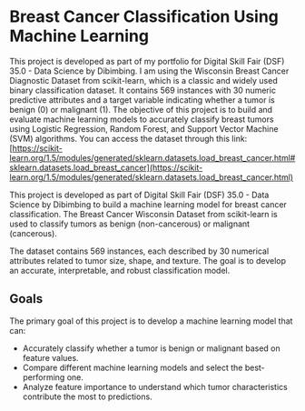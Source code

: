 # Breast Cancer Classification Using Machine Learning
This project is developed as part of my portfolio for Digital Skill Fair (DSF) 35.0 - Data Science by Dibimbing. I am using the Wisconsin Breast Cancer Diagnostic Dataset from scikit-learn, which is a classic and widely used binary classification dataset. It contains 569 instances with 30 numeric predictive attributes and a target variable indicating whether a tumor is benign (0) or malignant (1). The objective of this project is to build and evaluate machine learning models to accurately classify breast tumors using Logistic Regression, Random Forest, and Support Vector Machine (SVM) algorithms. You can access the dataset through this link: [https://scikit-learn.org/1.5/modules/generated/sklearn.datasets.load_breast_cancer.html#sklearn.datasets.load_breast_cancer](https://scikit-learn.org/1.5/modules/generated/sklearn.datasets.load_breast_cancer.html)

This project is developed as part of Digital Skill Fair (DSF) 35.0 - Data Science by Dibimbing to build a machine learning model for breast cancer classification. The Breast Cancer Wisconsin Dataset from scikit-learn is used to classify tumors as benign (non-cancerous) or malignant (cancerous).

The dataset contains 569 instances, each described by 30 numerical attributes related to tumor size, shape, and texture. The goal is to develop an accurate, interpretable, and robust classification model.
## Goals
The primary goal of this project is to develop a machine learning model that can:
- Accurately classify whether a tumor is benign or malignant based on feature values.
- Compare different machine learning models and select the best-performing one.
- Analyze feature importance to understand which tumor characteristics contribute the most to predictions.
